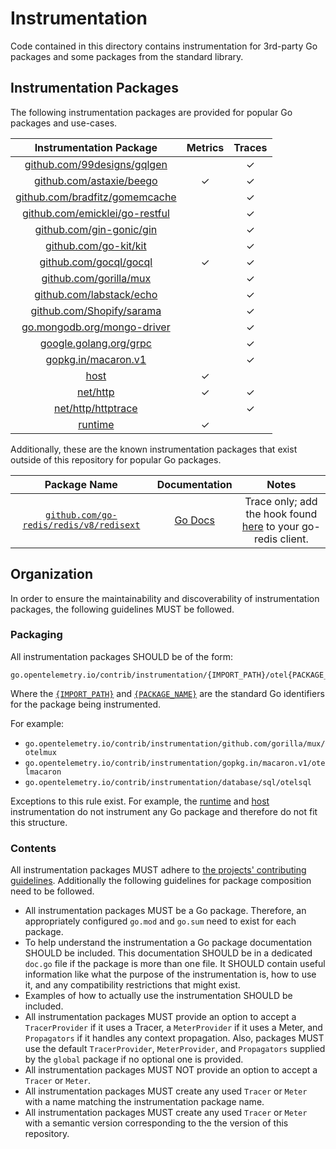 # Instrumentation

Code contained in this directory contains instrumentation for 3rd-party Go packages and some packages from the standard library.

## Instrumentation Packages

The following instrumentation packages are provided for popular Go packages and use-cases.

| Instrumentation Package | Metrics | Traces |
| :---------------------: | :-----: | :----: |
| [github.com/99designs/gqlgen](./github.com/99designs/gqlgen/otelgqlgen) |  | ✓ |
| [github.com/astaxie/beego](./github.com/astaxie/beego/otelbeego) | ✓ | ✓ |
| [github.com/bradfitz/gomemcache](./github.com/bradfitz/gomemcache/memcache/otelmemcache) |  | ✓ |
| [github.com/emicklei/go-restful](./github.com/emicklei/go-restful/otelrestful) |  | ✓ |
| [github.com/gin-gonic/gin](./github.com/gin-gonic/gin/otelgin) |  | ✓ |
| [github.com/go-kit/kit](./github.com/go-kit/kit/otelkit) |  | ✓ |
| [github.com/gocql/gocql](./github.com/gocql/gocql/otelgocql) | ✓ | ✓ |
| [github.com/gorilla/mux](./github.com/gorilla/mux/otelmux) |  | ✓ |
| [github.com/labstack/echo](./github.com/labstack/echo/otelecho) |  | ✓ |
| [github.com/Shopify/sarama](./github.com/Shopify/sarama/otelsarama) |  | ✓ |
| [go.mongodb.org/mongo-driver](./go.mongodb.org/mongo-driver/mongo/otelmongo) |  | ✓ |
| [google.golang.org/grpc](./google.golang.org/grpc/otelgrpc) |  | ✓ |
| [gopkg.in/macaron.v1](./gopkg.in/macaron.v1/otelmacaron) |  | ✓ |
| [host](./host) | ✓ |  |
| [net/http](./net/http/otelhttp) | ✓ | ✓ |
| [net/http/httptrace](./net/http/httptrace/otelhttptrace) |  | ✓ |
| [runtime](./runtime) | ✓ |  |


Additionally, these are the known instrumentation packages that exist outside of this repository for popular Go packages.

| Package Name | Documentation | Notes |
| :----------: | :-----------: | :---: |
| [`github.com/go-redis/redis/v8/redisext`](https://github.com/go-redis/redis/blob/v8.0.0-beta.5/redisext/otel.go) | [Go Docs](https://pkg.go.dev/github.com/go-redis/redis/v8@v8.0.0-beta.5.0.20200614113957-5b4d00c217b0/redisext?tab=doc) | Trace only; add the hook found [here](https://github.com/go-redis/redis/blob/v8.0.0-beta.5/redisext/otel.go) to your go-redis client. |

## Organization

In order to ensure the maintainability and discoverability of instrumentation packages, the following guidelines MUST be followed.

### Packaging

All instrumentation packages SHOULD be of the form:

```
go.opentelemetry.io/contrib/instrumentation/{IMPORT_PATH}/otel{PACKAGE_NAME}
```

Where the [`{IMPORT_PATH}`](https://golang.org/ref/spec#ImportPath) and [`{PACKAGE_NAME}`](https://golang.org/ref/spec#PackageName) are the standard Go identifiers for the package being instrumented.

For example:

- `go.opentelemetry.io/contrib/instrumentation/github.com/gorilla/mux/otelmux`
- `go.opentelemetry.io/contrib/instrumentation/gopkg.in/macaron.v1/otelmacaron`
- `go.opentelemetry.io/contrib/instrumentation/database/sql/otelsql`

Exceptions to this rule exist.
For example, the [runtime](./runtime) and [host](./host) instrumentation do not instrument any Go package and therefore do not fit this structure.

### Contents

All instrumentation packages MUST adhere to [the projects' contributing guidelines](../CONTRIBUTING.md).
Additionally the following guidelines for package composition need to be followed.

- All instrumentation packages MUST be a Go package.
   Therefore, an appropriately configured `go.mod` and `go.sum` need to exist for each package.
- To help understand the instrumentation a Go package documentation SHOULD be included.
   This documentation SHOULD be in a dedicated `doc.go` file if the package is more than one file.
   It SHOULD contain useful information like what the purpose of the instrumentation is, how to use it, and any compatibility restrictions that might exist. 
- Examples of how to actually use the instrumentation SHOULD be included.
- All instrumentation packages MUST provide an option to accept a `TracerProvider` if it uses a Tracer, a `MeterProvider` if it uses a Meter, and `Propagators` if it handles any context propagation.
  Also, packages MUST use the default `TracerProvider`, `MeterProvider`, and `Propagators` supplied by the `global` package if no optional one is provided.
- All instrumentation packages MUST NOT provide an option to accept a `Tracer` or `Meter`.
- All instrumentation packages MUST create any used `Tracer` or `Meter` with a name matching the instrumentation package name.
- All instrumentation packages MUST create any used `Tracer` or `Meter` with a semantic version corresponding to the the version of this repository.
